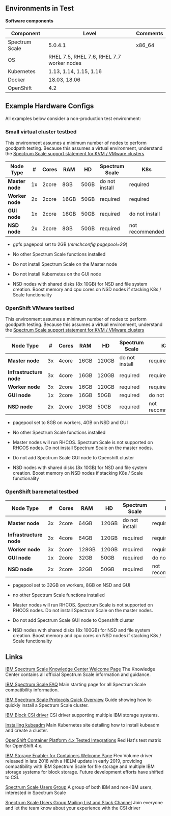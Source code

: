  

## Environments in Test

  

  

**Software components**

|Component | Level |Comments |
|--|--|--|
|Spectrum Scale | 5.0.4.1 | x86_64 |
|OS | RHEL 7.5, RHEL 7.6, RHEL 7.7 worker nodes | |
|Kubernetes | 1.13, 1.14, 1.15, 1.16 | |
|Docker | 18.03, 18.06 | |
|OpenShift | 4.2 | |

  

  

## Example Hardware Configs

  

All examples below consider a non-production test environment:

  

### Small virtual cluster testbed

This environment assumes a minimum number of nodes to perform goodpath testing. Because this assumes a virtual environment, understand the [Spectrum Scale support statement for KVM / VMware clusters](https://www.ibm.com/support/knowledgecenter/STXKQY/gpfsclustersfaq.html?view=kc#virtual)

  

| Node Type | # | Cores | RAM | HD | Spectrum Scale | K8s |
|--|--|--|--|--|--|--|
| **Master node** | 1x | 2core | 8GB | 50GB | do not install | required |
| **Worker node** | 2x | 2core | 16GB | 50GB | required | required |
| **GUI node** | 1x | 2core | 16GB | 50GB | required | do not install |
| **NSD node** | 2x | 2core | 8GB | 50GB | required | not recommended  |

  

- gpfs pagepool set to 2GB (*mmchconfig pagepool=2G*)

- No other Spectrum Scale functions installed

- Do not install Spectrum Scale on the Master node

- Do not install Kubernetes on the GUI node

- NSD nodes with shared disks (8x 10GB) for NSD and file system creation.  Boost memory and cpu cores on NSD nodes if stacking K8s / Scale functionality


### OpenShift VMware testbed

This environment assumes a minimum number of nodes to perform goodpath testing. Because this assumes a virtual environment, understand the [Spectrum Scale support statement for KVM / VMware clusters](https://www.ibm.com/support/knowledgecenter/STXKQY/gpfsclustersfaq.html?view=kc#virtual)

  

| Node Type | # | Cores | RAM | HD | Spectrum Scale | K8s |
|--|--|--|--|--|--|--|
| **Master node** | 3x | 4core | 16GB | 120GB | do not install | required |
| **Infrastructure node** | 3x | 4core | 16GB | 120GB | required | required |
| **Worker node** | 3x | 2core | 16GB | 120GB | required | required |
| **GUI node** | 1x | 2core | 16GB | 50GB | required | do not install |
| **NSD node** | 2x | 2core | 16GB | 50GB | required | not recommended |

  

- pagepool set to 8GB on workers, 4GB on NSD and GUI

- No other Spectrum Scale functions installed

- Master nodes will run RHCOS. Spectrum Scale is not supported on RHCOS nodes. Do not install Spectrum Scale on the master nodes.

- Do not add Spectrum Scale GUI node to Openshift cluster 

- NSD nodes with shared disks (8x 10GB) for NSD and file system creation. Boost memory on NSD nodes if stacking K8s / Scale functionality



  

### OpenShift baremetal testbed

  

| Node Type | # | Cores | RAM | HD | Spectrum Scale | K8s |
|--|--|--|--|--|--|--|
| **Master node** | 3x | 2core | 64GB | 120GB | do not install | required |
| **Infrastructure node** | 3x | 4core | 64GB | 120GB | required | required |
| **Worker node** | 3x | 2core | 128GB | 120GB | required | required |
| **GUI node** | 1x | 2core | 32GB | 50GB | required | do not install |
| **NSD node** | 2x | 2core | 32GB | 50GB | required | not recommended |

  

- pagepool set to 32GB on workers, 8GB on NSD and GUI

- no other Spectrum Scale functions installed

- Master nodes will run RHCOS. Spectrum Scale is not supported on RHCOS nodes. Do not install Spectrum Scale on the master nodes.

- Do not add Spectrum Scale GUI node to Openshift cluster

- NSD nodes with shared disks (8x 100GB) for NSD and file system creation.  Boost memory and cpu cores on NSD nodes if stacking K8s / Scale functionality


## Links

  

[IBM Spectrum Scale Knowledge Center Welcome Page](https://www.ibm.com/support/knowledgecenter/en/STXKQY/ibmspectrumscale_welcome.html)
The Knowledge Center contains all official Spectrum Scale information and guidance.

  

[IBM Spectrum Scale FAQ](https://www.ibm.com/support/knowledgecenter/en/STXKQY/gpfsclustersfaq.html)
Main starting page for all Spectrum Scale compatibility information.

  

[IBM Spectrum Scale Protocols Quick Overview](https://www.ibm.com/developerworks/community/wikis/home?lang=en#!/wiki/fa32927c-e904-49cc-a4cc-870bcc8e307c/page/Protocols%20Quick%20Overview%20for%20IBM%20Spectrum%20Scale)
Guide showing how to quickly install a Spectrum Scale cluster.

  

[IBM Block CSI driver](https://github.com/IBM/ibm-block-csi-driver)
CSI driver supporting multiple IBM storage systems.

  

[Installing kubeadm](https://kubernetes.io/docs/setup/production-environment/tools/kubeadm/install-kubeadm/)
Main Kubernetes site detailing how to install kubeadm and create a cluster.

  

[OpenShift Container Platform 4.x Tested Integrations](https://access.redhat.com/articles/4128421)
Red Hat's test matrix for OpenShift 4.x.

  

[IBM Storage Enabler for Containers Welcome Page](https://www.ibm.com/support/knowledgecenter/en/SSCKLT/landing/IBM_Storage_Enabler_for_Containers_welcome_page.html)
Flex Volume driver released in late 2018 with a HELM update in early 2019, providing compatibility with IBM Spectrum Scale for file storage and multiple IBM storage systems for block storage. Future development efforts have shifted to CSI.

  

[Spectrum Scale Users Group](http://www.gpfsug.org/%29%5D%28http://www.gpfsug.org/)
A group of both IBM and non-IBM users, interested in Spectrum Scale

  
[Spectrum Scale Users Group Mailing List and Slack Channel](https://www.spectrumscaleug.org/join/%29%5D%28https://www.spectrumscaleug.org/join/)
Join everyone and let the team know about your experience with the CSI driver
